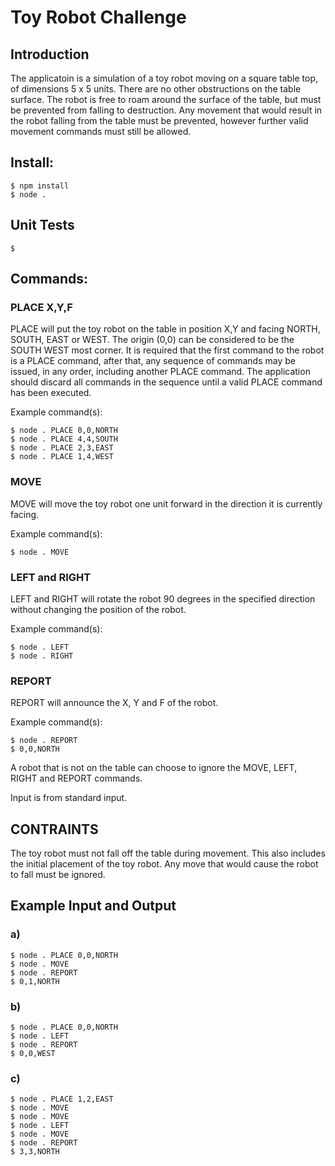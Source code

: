 # Toy Robot Challenge

## Introduction

The applicatoin is a simulation of a toy robot moving on a square table top, of dimensions 5 x 5 units. There are no other obstructions on the table surface. The robot is free to roam around the surface of the table, but must be prevented from falling to destruction. Any movement that would result in the robot falling from the table must be prevented, however further valid movement commands must still be allowed.

## Install:

    $ npm install
    $ node .

## Unit Tests

    $

## Commands:

### PLACE X,Y,F

PLACE will put the toy robot on the table in position X,Y and facing NORTH, SOUTH, EAST or WEST. The origin (0,0) can be considered to be the SOUTH WEST most corner. It is required that the first command to the robot is a PLACE command, after that, any sequence of commands may be issued, in any order, including another PLACE command. The application should discard all commands in the sequence until a valid PLACE command has been executed.

Example command(s):

    $ node . PLACE 0,0,NORTH
    $ node . PLACE 4,4,SOUTH
    $ node . PLACE 2,3,EAST
    $ node . PLACE 1,4,WEST

### MOVE

MOVE will move the toy robot one unit forward in the direction it is currently facing.

Example command(s):

    $ node . MOVE

### LEFT and RIGHT

LEFT and RIGHT will rotate the robot 90 degrees in the specified direction without changing the position of the robot.

Example command(s):

    $ node . LEFT
    $ node . RIGHT

### REPORT

REPORT will announce the X, Y and F of the robot.

Example command(s):

    $ node . REPORT
    $ 0,0,NORTH

A robot that is not on the table can choose to ignore the MOVE, LEFT, RIGHT and REPORT commands.

Input is from standard input.

## CONTRAINTS

The toy robot must not fall off the table during movement. This also includes the initial placement of the toy robot. Any move that would cause the robot to fall must be ignored.


## Example Input and Output

### a)

    $ node . PLACE 0,0,NORTH
    $ node . MOVE
    $ node . REPORT
    $ 0,1,NORTH

### b)

    $ node . PLACE 0,0,NORTH
    $ node . LEFT
    $ node . REPORT
    $ 0,0,WEST

### c)

    $ node . PLACE 1,2,EAST
    $ node . MOVE
    $ node . MOVE
    $ node . LEFT
    $ node . MOVE
    $ node . REPORT
    $ 3,3,NORTH